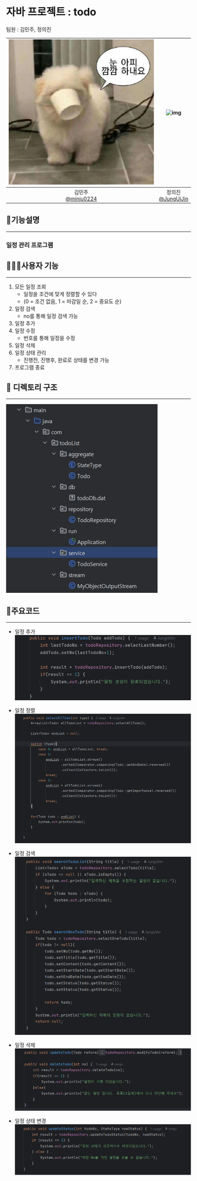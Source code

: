 # 자바 프로젝트 : todo

팀원 : 김민주, 정의진

|![img_6.png](pic/img_6.png) | ![img](https://avatars.githubusercontent.com/u/50124987?v=4) |
|:-------------------------------------------------------------------------------------------:|:------------------------------------------------------------:|
|                      김민주<br/>[@minju0224](https://github.com/minju0224)                       |      정의진<br/>[@JungUiJin](https://github.com/JungUiJin)      |
## 🧾기능설명
<hr>

### 일정 관리 프로그램

## 🧑‍🤝‍🧑사용자 기능
<hr>

1. 모든 일정 조회
    - 일정을 조건에 맞게 정렬할 수 있다
    -  (0 = 조건 없음, 1 = 마감일 순, 2 = 중요도 순)
2. 일정 검색
    - no를 통해 일정 검색 가능
3. 일정 추가
4. 일정 수정
    - 번호를 통해 일정을 수정
5. 일정 삭제
6. 일정 상태 관리
    - 진행전, 진행후, 완료로 상태를 변경 가능
9. 프로그램 종료

## 📁 디렉토리 구조
<hr>

![img.png](pic/img.png)

## 🧮주요코드
<hr>

-  일정 추가
![img_1.png](pic/img_1.png)

- 일정 정렬
![img_2.png](pic/img_2.png)

- 일정 검색
![img_4.png](pic/img_4.png)

- 일정 삭제
![img_3.png](pic/img_3.png)

- 일정 상태 변경
![img_5.png](pic/img_5.png)